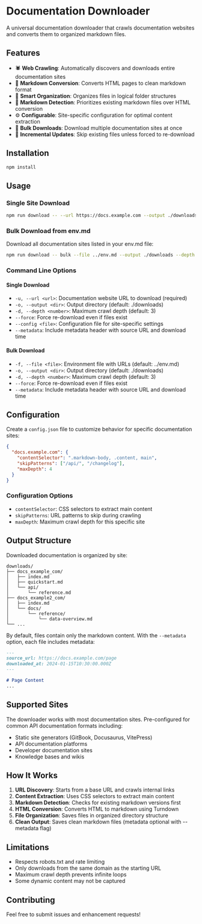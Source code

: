 # Documentation Downloader

A universal documentation downloader that crawls documentation websites and converts them to organized markdown files.

## Features

- 🕷️ **Web Crawling**: Automatically discovers and downloads entire documentation sites
- 📝 **Markdown Conversion**: Converts HTML pages to clean markdown format
- 📁 **Smart Organization**: Organizes files in logical folder structures
- 🔄 **Markdown Detection**: Prioritizes existing markdown files over HTML conversion
- ⚙️ **Configurable**: Site-specific configuration for optimal content extraction
- 🚀 **Bulk Downloads**: Download multiple documentation sites at once
- 💾 **Incremental Updates**: Skip existing files unless forced to re-download

## Installation

```bash
npm install
```

## Usage

### Single Site Download

```bash
npm run download -- --url https://docs.example.com --output ./downloads --depth 3
```

### Bulk Download from env.md

Download all documentation sites listed in your env.md file:

```bash
npm run download -- bulk --file ../env.md --output ./downloads --depth 3
```

### Command Line Options

#### Single Download
- `-u, --url <url>`: Documentation website URL to download (required)
- `-o, --output <dir>`: Output directory (default: ./downloads)
- `-d, --depth <number>`: Maximum crawl depth (default: 3)
- `--force`: Force re-download even if files exist
- `--config <file>`: Configuration file for site-specific settings
- `--metadata`: Include metadata header with source URL and download time

#### Bulk Download
- `-f, --file <file>`: Environment file with URLs (default: ../env.md)
- `-o, --output <dir>`: Output directory (default: ./downloads)
- `-d, --depth <number>`: Maximum crawl depth (default: 3)
- `--force`: Force re-download even if files exist
- `--metadata`: Include metadata header with source URL and download time

## Configuration

Create a `config.json` file to customize behavior for specific documentation sites:

```json
{
  "docs.example.com": {
    "contentSelector": ".markdown-body, .content, main",
    "skipPatterns": ["/api/", "/changelog"],
    "maxDepth": 4
  }
}
```

### Configuration Options

- `contentSelector`: CSS selectors to extract main content
- `skipPatterns`: URL patterns to skip during crawling
- `maxDepth`: Maximum crawl depth for this specific site

## Output Structure

Downloaded documentation is organized by site:

```
downloads/
├── docs_example_com/
│   ├── index.md
│   ├── quickstart.md
│   └── api/
│       └── reference.md
├── docs_example2_com/
│   ├── index.md
│   └── docs/
│       └── reference/
│           └── data-overview.md
└── ...
```

By default, files contain only the markdown content. With the `--metadata` option, each file includes metadata:

```markdown
---
source_url: https://docs.example.com/page
downloaded_at: 2024-01-15T10:30:00.000Z
---

# Page Content
...
```

## Supported Sites

The downloader works with most documentation sites. Pre-configured for common API documentation formats including:

- Static site generators (GitBook, Docusaurus, VitePress)
- API documentation platforms 
- Developer documentation sites
- Knowledge bases and wikis

## How It Works

1. **URL Discovery**: Starts from a base URL and crawls internal links
2. **Content Extraction**: Uses CSS selectors to extract main content
3. **Markdown Detection**: Checks for existing markdown versions first
4. **HTML Conversion**: Converts HTML to markdown using Turndown
5. **File Organization**: Saves files in organized directory structure
6. **Clean Output**: Saves clean markdown files (metadata optional with --metadata flag)

## Limitations

- Respects robots.txt and rate limiting
- Only downloads from the same domain as the starting URL
- Maximum crawl depth prevents infinite loops
- Some dynamic content may not be captured

## Contributing

Feel free to submit issues and enhancement requests!
